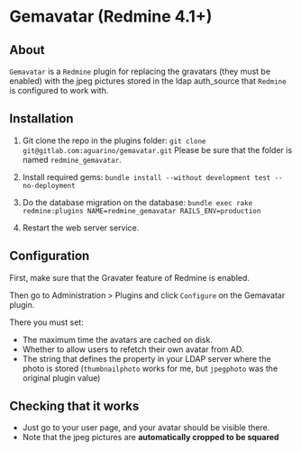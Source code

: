 # Gemavatar (Redmine 4.1+)

## About
``Gemavatar`` is a ``Redmine`` plugin for replacing the gravatars (they must 
be enabled) with the jpeg pictures stored in the ldap auth_source that 
``Redmine`` is configured to work with.

Installation
------------

1. Git clone the repo in the plugins folder: `git clone git@gitlab.com:aguarino/gemavatar.git`
Please be sure that the folder is named `redmine_gemavatar`.

2. Install required gems:
`bundle install --without development test --no-deployment`

3. Do the database migration on the database:
`bundle exec rake redmine:plugins NAME=redmine_gemavatar RAILS_ENV=production`

4. Restart the web server service.

Configuration
-------------

First, make sure that the Gravater feature of Redmine is enabled.

Then go to Administration > Plugins and click ``Configure`` on the Gemavatar
plugin.

There you must set:

- The maximum time the avatars are cached on disk.
- Whether to allow users to refetch their own avatar from AD.
- The string that defines the property in your LDAP server where the photo is stored (`thumbnailphoto` works for me, but `jpegphoto` was the original plugin value)

Checking that it works
----------------------

* Just go to your user page, and your avatar should be visible there.
* Note that the jpeg pictures are **automatically cropped to be squared**

